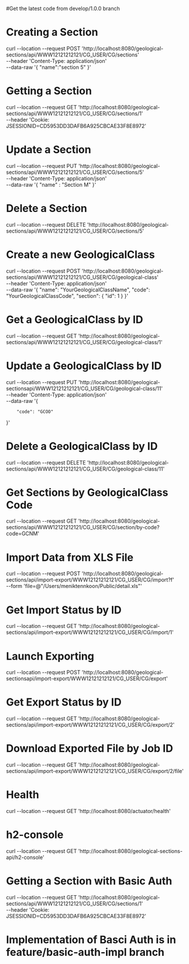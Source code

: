 #Get the latest code from develop/1.0.0 branch

# Creating a Section
curl --location --request POST 'http://localhost:8080/geological-sections/api/WWW12121212121/CG_USER/CG/sections' \
--header 'Content-Type: application/json' \
--data-raw '{
    "name":"section 5"
}'

# Getting a Section
curl --location --request GET 'http://localhost:8080/geological-sections/api/WWW12121212121/CG_USER/CG/sections/1' \
--header 'Cookie: JSESSIONID=CD5953DD3DAFB6A925CBCAE33F8E8972'

# Update a Section
curl --location --request PUT 'http://localhost:8080/geological-sections/api/WWW12121212121/CG_USER/CG/sections/5' \
--header 'Content-Type: application/json' \
--data-raw '{
    "name" : "Section M"
}'

# Delete a Section
curl --location --request DELETE 'http://localhost:8080/geological-sections/api/WWW12121212121/CG_USER/CG/sections/5'

# Create a new GeologicalClass
curl --location --request POST 'http://localhost:8080/geological-sections/api/WWW12121212121/CG_USER/CG/geological-class' \
--header 'Content-Type: application/json' \
--data-raw '{
    "name": "YourGeologicalClassName",
    "code": "YourGeologicalClassCode",
    "section": {
        "id": 1
    }
}'

# Get a GeologicalClass by ID
curl --location --request GET 'http://localhost:8080/geological-sections/api/WWW12121212121/CG_USER/CG/geological-class/1'

# Update a GeologicalClass by ID
curl --location --request PUT 'http://localhost:8080/geological-sectionsapi/WWW12121212121/CG_USER/CG/geological-class/11' \
--header 'Content-Type: application/json' \
--data-raw '{

        "code": "GCOO"
    
}'

# Delete a GeologicalClass by ID
curl --location --request DELETE 'http://localhost:8080/geological-sections/api/WWW12121212121/CG_USER/CG/geological-class/11'

# Get Sections by GeologicalClass Code
curl --location --request GET 'http://localhost:8080/geological-sections/api/WWW12121212121/CG_USER/CG/section/by-code?code=GCNM'

# Import Data from XLS File
curl --location --request POST 'http://localhost:8080/geological-sections/api/import-export/WWW12121212121/CG_USER/CG/import?f' \
--form 'file=@"/Users/meniktennkoon/Public/detail.xls"'

# Get Import Status by ID
curl --location --request GET 'http://localhost:8080/geological-sections/api/import-export/WWW12121212121/CG_USER/CG/import/1'

# Launch Exporting
curl --location --request POST 'http://localhost:8080/geological-sectionsapi/import-export/WWW12121212121/CG_USER/CG/export'

# Get Export Status by ID
curl --location --request GET 'http://localhost:8080/geological-sections/api/import-export/WWW12121212121/CG_USER/CG/export/2'

# Download Exported File by Job ID
curl --location --request GET 'http://localhost:8080/geological-sections/api/import-export/WWW12121212121/CG_USER/CG/export/2/file'

# Health
curl --location --request GET 'http://localhost:8080/actuator/health'

# h2-console
curl --location --request GET 'http://localhost:8080/geological-sections-api/h2-console'


# Getting a Section with Basic Auth
curl --location --request GET 'http://localhost:8080/geological-sections/api/WWW12121212121/CG_USER/CG/sections/1' \
--header 'Cookie: JSESSIONID=CD5953DD3DAFB6A925CBCAE33F8E8972'

# Implementation of Basci Auth is in feature/basic-auth-impl branch 

